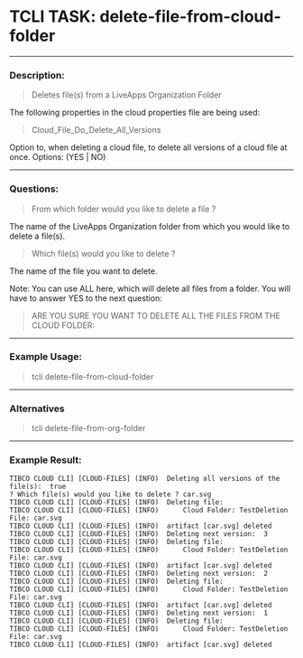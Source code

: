 # TCLI TASK: delete-file-from-cloud-folder

---
### Description:

> Deletes file(s) from a LiveApps Organization Folder

The following properties in the cloud properties file are being used:

> Cloud_File_Do_Delete_All_Versions

Option to, when deleting a cloud file, to delete all versions of a cloud file at once. Options: (YES | NO)

---
### Questions:

> From which folder would you like to delete a file ?

The name of the LiveApps Organization folder from which you would like to delete a file(s).

> Which file(s) would you like to delete ?

The name of the file you want to delete.

Note: You can use ALL here, which will delete all files from a folder. You will have to answer YES to the next question:

> ARE YOU SURE YOU WANT TO DELETE ALL THE FILES FROM THE CLOUD FOLDER: <FOLDER>

---
### Example Usage:

> tcli delete-file-from-cloud-folder

---
### Alternatives
> tcli delete-file-from-org-folder

---
### Example Result:

```console
TIBCO CLOUD CLI] [CLOUD-FILES] (INFO)  Deleting all versions of the file(s):  true
? Which file(s) would you like to delete ? car.svg
TIBCO CLOUD CLI] [CLOUD-FILES] (INFO)  Deleting file: 
TIBCO CLOUD CLI] [CLOUD-FILES] (INFO)      Cloud Folder: TestDeletion File: car.svg
TIBCO CLOUD CLI] [CLOUD-FILES] (INFO)  artifact [car.svg] deleted
TIBCO CLOUD CLI] [CLOUD-FILES] (INFO)  Deleting next version:  3
TIBCO CLOUD CLI] [CLOUD-FILES] (INFO)  Deleting file: 
TIBCO CLOUD CLI] [CLOUD-FILES] (INFO)      Cloud Folder: TestDeletion File: car.svg
TIBCO CLOUD CLI] [CLOUD-FILES] (INFO)  artifact [car.svg] deleted
TIBCO CLOUD CLI] [CLOUD-FILES] (INFO)  Deleting next version:  2
TIBCO CLOUD CLI] [CLOUD-FILES] (INFO)  Deleting file: 
TIBCO CLOUD CLI] [CLOUD-FILES] (INFO)      Cloud Folder: TestDeletion File: car.svg
TIBCO CLOUD CLI] [CLOUD-FILES] (INFO)  artifact [car.svg] deleted
TIBCO CLOUD CLI] [CLOUD-FILES] (INFO)  Deleting next version:  1
TIBCO CLOUD CLI] [CLOUD-FILES] (INFO)  Deleting file: 
TIBCO CLOUD CLI] [CLOUD-FILES] (INFO)      Cloud Folder: TestDeletion File: car.svg
TIBCO CLOUD CLI] [CLOUD-FILES] (INFO)  artifact [car.svg] deleted
```
